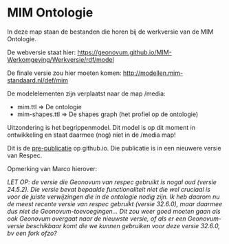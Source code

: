 # MIM Ontologie


In deze map staan de bestanden die horen bij de werkversie van de MIM Ontologie.

De webversie staat hier:
<https://geonovum.github.io/MIM-Werkomgeving/Werkversie/rdf/model>

De finale versie zou hier moeten komen:
<http://modellen.mim-standaard.nl/def/mim>

De modelelementen zijn verplaatst naar de map /media:
- mim.ttl => De ontologie
- mim-shapes.ttl => De shapes graph (het profiel op de ontologie)

Uitzondering is het begrippenmodel. Dit model is op dit moment in ontwikkeling en staat daarmee (nog) niet in de /media map!

Dit is de [pre-publicatie](https://geonovum.github.io/MIM-Werkomgeving/Werkversie/rdf/model) op github.io. Die publicatie is in een nieuwere versie van Respec.

Opmerking van Marco hierover:

*LET OP: de versie die Geonovum van respec gebruikt is nogal oud (versie 24.5.2). Die versie bevat bepaalde functionaliteit niet die wel cruciaal is voor de juiste verwijzingen die in de ontologie nodig zijn. Ik heb daarom nu de meest recente versie van respec gebruikt (versie 32.6.0), maar daarmee dus niet de Geonovum-toevoegingen…  Dit zou weer goed moeten gaan als ook Geonovum overgaat naar de nieuwste versie, of als er een Geonovum-versie beschikbaar komt die we kunnen gebruiken voor deze versie 32.6.0, bv een fork ofzo?*

